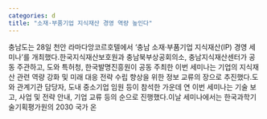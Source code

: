 ```yaml
---
categories: d
title: "소재·부품기업 지식재산 경영 역량 높인다"
---
```

충남도는 28일 천안 라마다앙코르호텔에서 ‘충남 소재·부품기업 지식재산(IP) 경영 세미나’를 개최했다.한국지식재산보호원과 충남북부상공회의소, 충남지식재산센터가 공동 주관하고, 도와 특허청, 한국발명진흥원이 공동 주최한 이번 세미나는 기업의 지식재산 관련 역량 강화 및 미래 대응 전략 수립 향상을 위한 정보 교류의 장으로 추진했다.도와 관계기관 담당자, 도내 중소기업 임원 등이 참석한 가운데 연 이번 세미나는 기술 보고, 사업 및 전략 안내, 기업 교류 등의 순으로 진행했다.이날 세미나에서는 한국과학기술기획평가원의 2030 국가 온